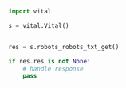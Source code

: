 <!-- Start SDK Example Usage [usage] -->
```python
import vital

s = vital.Vital()


res = s.robots_robots_txt_get()

if res.res is not None:
    # handle response
    pass

```
<!-- End SDK Example Usage [usage] -->